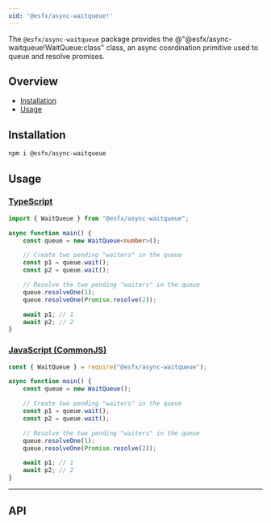 ```yaml
---
uid: '@esfx/async-waitqueue!'
---
```


The `@esfx/async-waitqueue` package provides the @"@esfx/async-waitqueue!WaitQueue:class" class, an async coordination primitive used to queue and resolve promises.

## Overview

* [Installation](#installation)
* [Usage](#usage)

## Installation

```sh
npm i @esfx/async-waitqueue
```

## Usage

### [TypeScript](#tab/ts)
```ts
import { WaitQueue } from "@esfx/async-waitqueue";

async function main() {
    const queue = new WaitQueue<number>();

    // Create two pending "waiters" in the queue
    const p1 = queue.wait();
    const p2 = queue.wait();

    // Resolve the two pending "waiters" in the queue
    queue.resolveOne(1);
    queue.resolveOne(Promise.resolve(2));

    await p1; // 1
    await p2; // 2
}
```

### [JavaScript (CommonJS)](#tab/js)
```js
const { WaitQueue } = require("@esfx/async-waitqueue");

async function main() {
    const queue = new WaitQueue();

    // Create two pending "waiters" in the queue
    const p1 = queue.wait();
    const p2 = queue.wait();

    // Resolve the two pending "waiters" in the queue
    queue.resolveOne(1);
    queue.resolveOne(Promise.resolve(2));

    await p1; // 1
    await p2; // 2
}
```

***

## API

